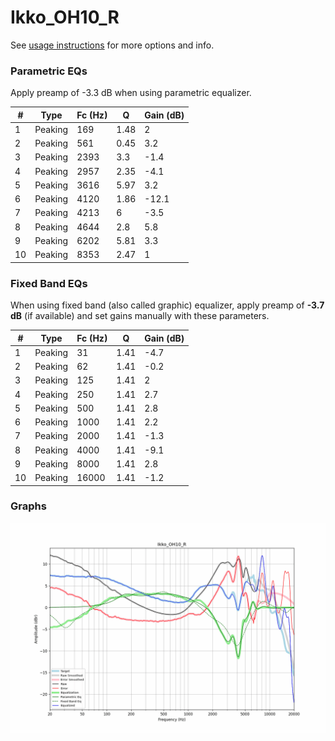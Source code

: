 # Ikko_OH10_R
See [usage instructions](https://github.com/jaakkopasanen/AutoEq#usage) for more options and info.

### Parametric EQs
Apply preamp of -3.3 dB when using parametric equalizer.

|   # | Type    |   Fc (Hz) |    Q |   Gain (dB) |
|-----|---------|-----------|------|-------------|
|   1 | Peaking |       169 | 1.48 |         2   |
|   2 | Peaking |       561 | 0.45 |         3.2 |
|   3 | Peaking |      2393 | 3.3  |        -1.4 |
|   4 | Peaking |      2957 | 2.35 |        -4.1 |
|   5 | Peaking |      3616 | 5.97 |         3.2 |
|   6 | Peaking |      4120 | 1.86 |       -12.1 |
|   7 | Peaking |      4213 | 6    |        -3.5 |
|   8 | Peaking |      4644 | 2.8  |         5.8 |
|   9 | Peaking |      6202 | 5.81 |         3.3 |
|  10 | Peaking |      8353 | 2.47 |         1   |

### Fixed Band EQs
When using fixed band (also called graphic) equalizer, apply preamp of **-3.7 dB** (if available) and set gains manually with these parameters.

|   # | Type    |   Fc (Hz) |    Q |   Gain (dB) |
|-----|---------|-----------|------|-------------|
|   1 | Peaking |        31 | 1.41 |        -4.7 |
|   2 | Peaking |        62 | 1.41 |        -0.2 |
|   3 | Peaking |       125 | 1.41 |         2   |
|   4 | Peaking |       250 | 1.41 |         2.7 |
|   5 | Peaking |       500 | 1.41 |         2.8 |
|   6 | Peaking |      1000 | 1.41 |         2.2 |
|   7 | Peaking |      2000 | 1.41 |        -1.3 |
|   8 | Peaking |      4000 | 1.41 |        -9.1 |
|   9 | Peaking |      8000 | 1.41 |         2.8 |
|  10 | Peaking |     16000 | 1.41 |        -1.2 |

### Graphs
![](./Ikko_OH10_R.png)
